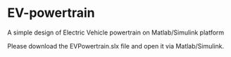 # EV-powertrain
A simple design of Electric Vehicle powertrain on Matlab/Simulink platform 

Please download the EVPowertrain.slx file and open it via Matlab/Simulink.
